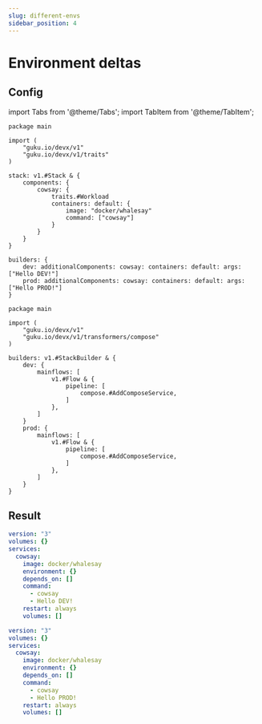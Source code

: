 ```yaml
---
slug: different-envs
sidebar_position: 4
---
```


# Environment deltas

## Config

import Tabs from '@theme/Tabs';
import TabItem from '@theme/TabItem';

<Tabs>
  <TabItem value="stack.cue" label="stack.cue" default>

```cue
package main

import (
	"guku.io/devx/v1"
	"guku.io/devx/v1/traits"
)

stack: v1.#Stack & {
	components: {
		cowsay: {
			traits.#Workload
			containers: default: {
				image: "docker/whalesay"
				command: ["cowsay"]
			}
		}
	}
}

builders: {
	dev: additionalComponents: cowsay: containers: default: args: ["Hello DEV!"]
	prod: additionalComponents: cowsay: containers: default: args: ["Hello PROD!"]
}
```

  </TabItem>
  <TabItem value="builder.cue" label="builder.cue">

```cue
package main

import (
	"guku.io/devx/v1"
	"guku.io/devx/v1/transformers/compose"
)

builders: v1.#StackBuilder & {
	dev: {
		mainflows: [
			v1.#Flow & {
				pipeline: [
					compose.#AddComposeService,
				]
			},
		]
	}
	prod: {
		mainflows: [
			v1.#Flow & {
				pipeline: [
					compose.#AddComposeService,
				]
			},
		]
	}
}
```

  </TabItem>
</Tabs>

## Result

<Tabs>
  <TabItem value="Dev" label="Dev" default>

```yaml title="build/dev/compose/docker-compose.yml"
version: "3"
volumes: {}
services:
  cowsay:
    image: docker/whalesay
    environment: {}
    depends_on: []
    command:
      - cowsay
      - Hello DEV!
    restart: always
    volumes: []
```

  </TabItem>
  <TabItem value="Prod" label="Prod">

```yaml title="build/prod/compose/docker-compose.yml"
version: "3"
volumes: {}
services:
  cowsay:
    image: docker/whalesay
    environment: {}
    depends_on: []
    command:
      - cowsay
      - Hello PROD!
    restart: always
    volumes: []
```

  </TabItem>
</Tabs>